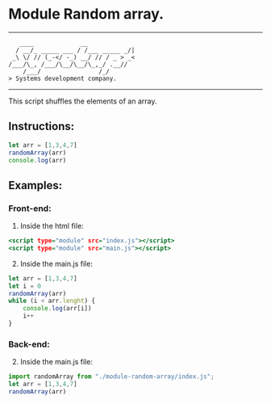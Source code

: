 # Module Random array.

----

```console
   ____             __             
  / __/_ _____ ___ / /___ _____ _/|
 _\ \/ // (_-</ -_) __/ // / _ > _<
/___/\_, /___/\__/\__/\_,_/ .__//  
    /___/                /_/       
> Systems development company.
```

----


This script shuffles the elements of an array.


## Instructions:

```javascript
let arr = [1,3,4,7]
randomArray(arr)
console.log(arr)
```

## Examples:

### Front-end:

1. Inside the html file:

```htm
<script type="module" src="index.js"></script>
<script type="module" src="main.js"></script>
```

2. Inside the main.js file:

```javascript
let arr = [1,3,4,7]
let i = 0
randomArray(arr)
while (i < arr.lenght) {
    console.log(arr[i])
    i++
}
```

### Back-end:

2. Inside the main.js file:

```javascript
import randomArray from "./module-random-array/index.js";
let arr = [1,3,4,7]
randomArray(arr)
```
